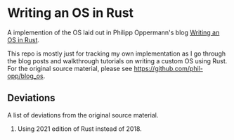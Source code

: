 # Writing an OS in Rust

A implemention of the OS laid out in Philipp Oppermann's blog [Writing an OS in Rust](https://os.phil-opp.com/).

This repo is mostly just for tracking my own implementation as I go through the blog posts and walkthrough tutorials on
writing a custom OS using Rust. For the original source material, please see <https://github.com/phil-opp/blog_os>.

## Deviations

A list of deviations from the original source material.

1. Using 2021 edition of Rust instead of 2018.
